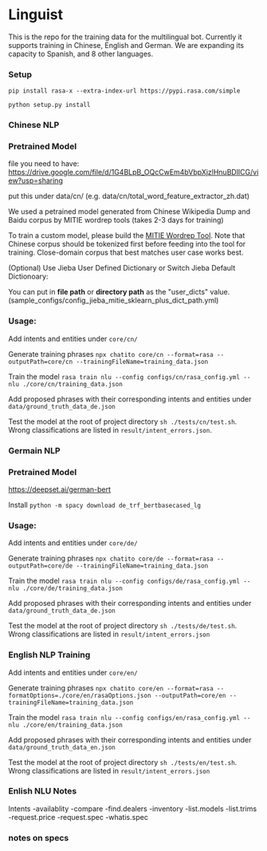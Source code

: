 # Linguist
This is the repo for the training data for the multilingual bot.
Currently it supports training in Chinese, English and German. We are expanding its capacity to Spanish, and 8 other languages.

### Setup
`pip install rasa-x --extra-index-url https://pypi.rasa.com/simple`

`python setup.py install`





### Chinese NLP
### Pretrained Model
file you need to have: https://drive.google.com/file/d/1G4BLpB_OQcCwEm4bVbpXjzlHnuBDlICG/view?usp=sharing

put this under data/cn/ (e.g. data/cn/total_word_feature_extractor_zh.dat)

We used a petrained model generated from Chinese Wikipedia Dump and Baidu corpus by MITIE wordrep tools (takes 2-3 days for training)

To train a custom model, please build the [MITIE Wordrep Tool](https://github.com/mit-nlp/MITIE/tree/master/tools/wordrep). Note that Chinese corpus should be tokenized first before feeding into the tool for training. Close-domain corpus that best matches user case works best.

(Optional) Use Jieba User Defined Dictionary or Switch Jieba Default Dictionoary:

You can put in **file path** or **directory path** as the "user_dicts" value. (sample_configs/config_jieba_mitie_sklearn_plus_dict_path.yml)

### Usage:

Add intents and entities under `core/cn/`

Generate training phrases `npx chatito core/cn --format=rasa --outputPath=core/cn --trainingFileName=training_data.json`

Train the model `rasa train nlu --config configs/cn/rasa_config.yml --nlu ./core/cn/training_data.json`

Add proposed phrases with their corresponding intents and entities under `data/ground_truth_data_de.json`

Test the model at the root of project directory `sh ./tests/cn/test.sh`. Wrong classifications are listed in `result/intent_errors.json`.

### Germain NLP
### Pretrained Model
https://deepset.ai/german-bert

Install `python -m spacy download de_trf_bertbasecased_lg`

### Usage:

Add intents and entities under `core/de/`

Generate training phrases `npx chatito core/de --format=rasa --outputPath=core/de --trainingFileName=training_data.json`

Train the model `rasa train nlu --config configs/de/rasa_config.yml --nlu ./core/de/training_data.json`

Add proposed phrases with their corresponding intents and entities under `data/ground_truth_data_de.json`

Test the model at the root of project directory `sh ./tests/de/test.sh`. Wrong classifications are listed in `result/intent_errors.json`


### English NLP Training

Add intents and entities under `core/en/`

Generate training phrases `npx chatito core/en --format=rasa --formatOptions=./core/en/rasaOptions.json --outputPath=core/en --trainingFileName=training_data.json`

Train the model `rasa train nlu --config configs/en/rasa_config.yml --nlu ./core/en/training_data.json`

Add proposed phrases with their corresponding intents and entities under `data/ground_truth_data_en.json`

Test the model at the root of project directory `sh ./tests/en/test.sh`. Wrong classifications are listed in `result/intent_errors.json`

### Enlish NLU Notes

Intents
    -availablity
    -compare
    -find.dealers
    -inventory
    -list.models
    -list.trims
    -request.price
    -request.spec
    -whatis.spec

### notes on specs